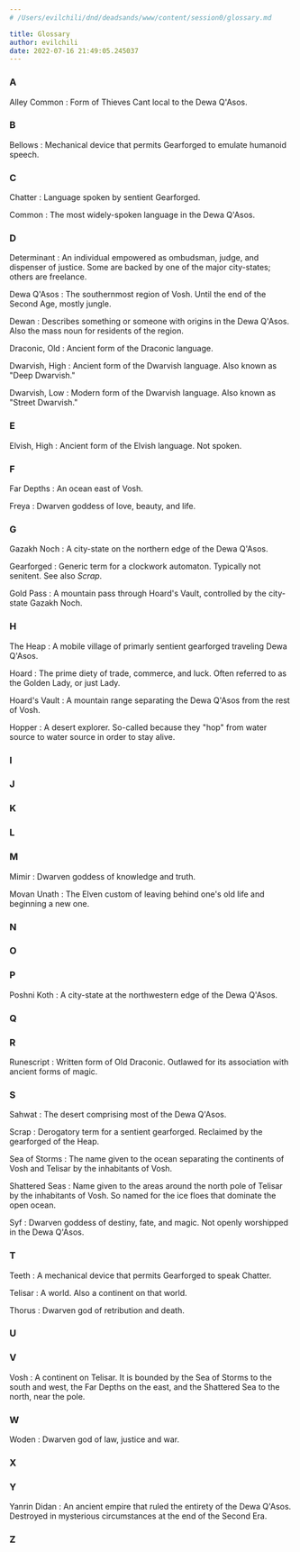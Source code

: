 ```yaml
---
# /Users/evilchili/dnd/deadsands/www/content/session0/glossary.md

title: Glossary
author: evilchili
date: 2022-07-16 21:49:05.245037
---
```


### A

Alley Common
: Form of Thieves Cant local to the Dewa Q'Asos.

### B

Bellows
: Mechanical device that permits Gearforged to emulate humanoid speech.

### C

Chatter
: Language spoken by sentient Gearforged.

Common
: The most widely-spoken language in the Dewa Q'Asos.

### D
Determinant
: An individual empowered as ombudsman, judge, and dispenser of justice. Some are backed by one of the major city-states; others are freelance.

Dewa Q'Asos
: The southernmost region of Vosh. Until the end of the Second Age, mostly jungle.

Dewan
: Describes something or someone with origins in the Dewa Q'Asos. Also the mass noun for residents of the region.

Draconic, Old
: Ancient form of the Draconic language.

Dwarvish, High
: Ancient form of the Dwarvish language. Also known as "Deep Dwarvish."

Dwarvish, Low
: Modern form of the Dwarvish language. Also known as "Street Dwarvish."

### E

Elvish, High
: Ancient form of the Elvish language. Not spoken.


### F
Far Depths
: An ocean east of Vosh.

Freya
: Dwarven goddess of love, beauty, and life.
### G
Gazakh Noch
: A city-state on the northern edge of the Dewa Q'Asos.

Gearforged
: Generic term for a clockwork automaton. Typically not senitent. See also *Scrap*. 

Gold Pass
: A mountain pass through Hoard's Vault, controlled by the city-state Gazakh Noch. 

### H
The Heap
: A mobile village of primarly sentient gearforged traveling Dewa Q'Asos. 

Hoard
: The prime diety of trade, commerce, and luck. Often referred to as the Golden Lady, or just Lady.

Hoard's Vault
: A mountain range separating the Dewa Q'Asos from the rest of Vosh.

Hopper
: A desert explorer. So-called because they "hop" from water source to water source in order to stay alive.

### I
### J
### K
### L
### M
Mimir
: Dwarven goddess of knowledge and truth.

Movan Unath
: The Elven custom of leaving behind one's old life and beginning a new one.
### N
### O
### P
Poshni Koth
: A city-state at the northwestern edge of the Dewa Q'Asos.

### Q
### R

Runescript
: Written form of Old Draconic. Outlawed for its association with ancient forms of magic.

### S
Sahwat
: The desert comprising most of the Dewa Q'Asos.

Scrap
: Derogatory term for a sentient gearforged. Reclaimed by the gearforged of the Heap.

Sea of Storms
: The name given to the ocean separating the continents of Vosh and Telisar by the inhabitants of Vosh.

Shattered Seas
: Name given to the areas around the north pole of Telisar by the inhabitants of Vosh. So named for the ice floes that dominate the open ocean.

Syf
: Dwarven goddess of destiny, fate, and magic. Not openly worshipped in the Dewa Q'Asos.


### T

Teeth
: A mechanical device that permits Gearforged to speak Chatter.

Telisar
: A world. Also a continent on that world.

Thorus
: Dwarven god of retribution and death.

### U
### V
Vosh
: A continent on Telisar. It is bounded by the Sea of Storms to the south and west, the Far Depths on the east, and the Shattered Sea to the north, near the pole. 
### W
Woden
: Dwarven god of law, justice and war.
### X
### Y
Yanrin Didan
: An ancient empire that ruled the entirety of the Dewa Q'Asos. Destroyed in mysterious circumstances at the end of the Second Era.
### Z
